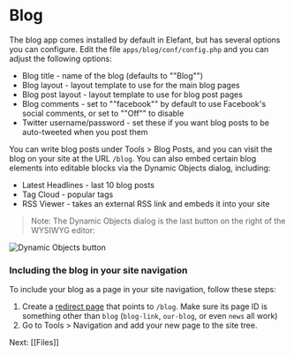 # Blog

The blog app comes installed by default in Elefant, but has several options you can configure. Edit the file `apps/blog/conf/config.php` and you can adjust the following options:

* Blog title - name of the blog (defaults to ""Blog"")
* Blog layout - layout template to use for the main blog pages
* Blog post layout - layout template to use for blog post pages
* Blog comments - set to ""facebook"" by default to use Facebook's social comments, or set to ""Off"" to disable
* Twitter username/password - set these if you want blog posts to be auto-tweeted when you post them

You can write blog posts under Tools > Blog Posts, and you can visit the blog on your site at the URL `/blog`. You can also embed certain blog elements into editable blocks via the Dynamic Objects dialog, including:

* Latest Headlines - last 10 blog posts
* Tag Cloud - popular tags
* RSS Viewer - takes an external RSS link and embeds it into your site

> Note: The Dynamic Objects dialog is the last button on the right of the WYSIWYG editor:

![Dynamic Objects button](http://www.elefantcms.com/files/docs/dynamic-objects-icon.png)

### Including the blog in your site navigation

To include your blog as a page in your site navigation, follow these steps:

1. Create a [redirect page](/wiki/Redirecting-Pages) that points to `/blog`. Make sure its page ID is something other than `blog` (`blog-link`,  `our-blog`, or even `news` all work)
2. Go to Tools > Navigation and add your new page to the site tree.

Next: [[Files]]